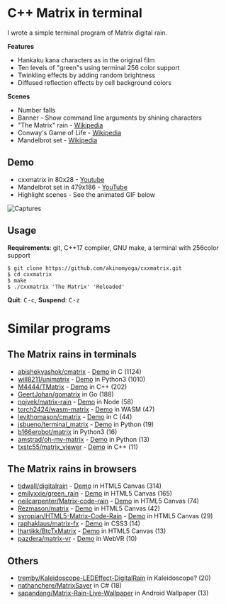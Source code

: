# C++ Matrix in terminal

I wrote a simple terminal program of Matrix digital rain.

**Features**

- Hankaku kana characters as in the original film
- Ten levels of "green"s using terminal 256 color support
- Twinkling effects by adding random brightness
- Diffused reflection effects by cell background colors

**Scenes**

- Number falls
- Banner - Show command line arguments by shining characters
- "The Matrix" rain - [Wikipedia](https://en.wikipedia.org/wiki/Matrix_digital_rain)
- Conway's Game of Life - [Wikipedia](https://en.wikipedia.org/wiki/Conway%27s_Game_of_Life)
- Mandelbrot set - [Wikipedia](https://en.wikipedia.org/wiki/Mandelbrot_set)

## Demo

- cxxmatrix in 80x28 - [Youtube](https://www.youtube.com/watch?v=DeKuT8txldc)
- Mandelbrot set in 479x186 - [YouTube](https://www.youtube.com/watch?v=RtMy4ltebKw)
- Highlight scenes - See the animated GIF below

![Captures](https://raw.githubusercontent.com/wiki/akinomyoga/cxxmatrix/images/cxxmatrix-version01sA.gif)

## Usage

**Requirements**: git, C++17 compiler, GNU make, a terminal with 256color support

```console
$ git clone https://github.com/akinomyoga/cxxmatrix.git
$ cd cxxmatrix
$ make
$ ./cxxmatrix 'The Matrix' 'Reloaded'
```

**Quit**: <kbd>C-c</kbd>, **Suspend**: <kbd>C-z</kbd>

# Similar programs

## The Matrix rains in terminals

- [abishekvashok/cmatrix](https://github.com/abishekvashok/cmatrix) - [Demo](https://github.com/abishekvashok/cmatrix#screencasts) in C (1124)
- [will8211/unimatrix](https://github.com/will8211/unimatrix) - [Demo](https://github.com/will8211/unimatrix#screenshots) in Python3 (1010)
- [M4444/TMatrix](https://github.com/M4444/TMatrix) - [Demo](https://github.com/M4444/TMatrix#how-it-looks) in C++ (202)
- [GeertJohan/gomatrix](https://github.com/GeertJohan/gomatrix) in Go (188)
- [nojvek/matrix-rain](https://github.com/nojvek/matrix-rain) - [Demo](https://github.com/nojvek/matrix-rain#screenshots) in Node (58)
- [torch2424/wasm-matrix](https://github.com/torch2424/wasm-matrix) - [Demo](https://github.com/torch2424/wasm-matrix#wasm-matrix) in WASM (47)
- [levithomason/cmatrix](https://github.com/levithomason/cmatrix) - [Demo](https://github.com/levithomason/cmatrix#cmatrix) in C (44)
- [jsbueno/terminal_matrix](https://github.com/jsbueno/terminal_matrix) - [Demo](https://github.com/jsbueno/terminal_matrix#python-script-to-simulate-the-matrix-screensaver-effect-in-a-posix-terminal) in Python (19)
- [b166erobot/matrix](https://github.com/b166erobot/matrix) in Python3 (16)
- [amstrad/oh-my-matrix](https://github.com/amstrad/oh-my-matrix) - [Demo](https://github.com/amstrad/oh-my-matrix/blob/master/oh-my-matrix.gif) in Python (13)
- [txstc55/matrix_viewer](https://github.com/txstc55/matrix_viewer) - [Demo](https://github.com/txstc55/matrix_viewer#matrix-viewer) in C++ (11)

## The Matrix rains in browsers

- [tidwall/digitalrain](https://github.com/tidwall/digitalrain) - [Demo](https://tidwall.com/digitalrain/) in HTML5 Canvas (314)
- [emilyxxie/green_rain](https://github.com/emilyxxie/green_rain#matrix-digital-rain) - [Demo](http://xie-emily.com/generative_art/green_rain.html) in HTML5 Canvas (165)
- [neilcarpenter/Matrix-code-rain](https://github.com/neilcarpenter/Matrix-code-rain) - [Demo](http://neilcarpenter.com/demos/canvas/matrix/) in HTML5 Canvas (74)
- [Rezmason/matrix](https://github.com/Rezmason/matrix) - [Demo](https://rezmason.github.io/matrix/) in HTML5 Canvas (42)
- [syropian/HTML5-Matrix-Code-Rain](https://github.com/syropian/HTML5-Matrix-Code-Rain) - [Demo](https://codepen.io/syropian/pen/bLzAi) in HTML5 Canvas (29)
- [raphaklaus/matrix-fx](https://github.com/raphaklaus/matrix-fx) - [Demo](https://raphaklaus.com/matrix-fx/) in CSS3 (14)
- [lhartikk/BtcTxMatrix](https://github.com/lhartikk/BtcTxMatrix) - [Demo](http://lhartikk.github.io/btctxmatrix/) in HTML5 Canvas (13)
- [pazdera/matrix-vr](https://github.com/pazdera/matrix-vr) - [Demo](https://radek.io/matrix-vr/) in WebVR (10)

## Others

- [tremby/Kaleidoscope-LEDEffect-DigitalRain](https://github.com/tremby/Kaleidoscope-LEDEffect-DigitalRain) in Kaleidoscope? (20)
- [nathanchere/MatrixSaver](https://github.com/nathanchere/MatrixSaver) in C# (18)
- [sapandang/Matrix-Rain-Live-Wallpaper](https://github.com/sapandang/Matrix-Rain-Live-Wallpaper) in Android Wallpaper (13)
